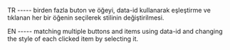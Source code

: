 TR ----- birden fazla buton ve öğeyi, data-id kullanarak eşleştirme ve tıklanan her bir öğenin seçilerek stilinin değiştirilmesi. 

EN ----- matching multiple buttons and items using data-id and changing the style of each clicked item by selecting it.